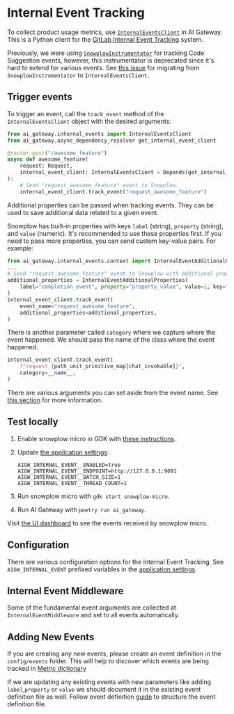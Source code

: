# Internal Event Tracking

To collect product usage metrics, use [`InternalEventsClient`](https://gitlab.com/gitlab-org/modelops/applied-ml/code-suggestions/ai-assist/-/blob/main/ai_gateway/internal_events/client.py) in AI Gateway.
This is a Python client for the [GitLab Internal Event Tracking](https://docs.gitlab.com/ee/development/internal_analytics/internal_event_instrumentation/quick_start.html) system.

Previously, we were using [`SnowplowInstrumentator`](https://gitlab.com/gitlab-org/modelops/applied-ml/code-suggestions/ai-assist/-/blob/main/ai_gateway/tracking/snowplow.py) for tracking Code Suggestion events, however, this instrumentator is deprecated since it's hard to extend for various events.
See [this issue](https://gitlab.com/gitlab-org/modelops/applied-ml/code-suggestions/ai-assist/-/issues/561) for migrating from `SnowplowInstrumentator` to `InternalEventsClient`.

## Trigger events

To trigger an event, call the `track_event` method of the `InternalEventsClient` object with the desired arguments:

```python
from ai_gateway.internal_events import InternalEventsClient
from ai_gateway.async_dependency_resolver get_internal_event_client

@router.post("/awesome_feature")
async def awesome_feature(
    request: Request,
    internal_event_client: InternalEventsClient = Depends(get_internal_event_client),
):
    # Send "request_awesome_feature" event to Snowplow.
    internal_event_client.track_event("request_awesome_feature")
```

Additional properties can be passed when tracking events. They can be used to save additional data related to a given event.

Snowplow has built-in properties with keys `label` (string), `property` (string), and `value` (numeric). It's recommended to use these properties first. If you need to pass more properties, you can send custom key-value pairs. For example:

```python
from ai_gateway.internal_events.context import InternalEventAdditionalProperties
...
# Send "request_awesome_feature" event to Snowplow with additional properties.
additional_properties = InternalEventAdditionalProperties(
    label="completion_event", property="property_value", value=1, key="value"
)
internal_event_client.track_event(
    event_name="request_awesome_feature",
    additional_properties=additional_properties,
)
```

There is another parameter called `category` where we capture where the event happened. We should pass the name of the class where the event happened.

```python
internal_event_client.track_event(
    f"request_{path_unit_primitive_map[chat_invokable]}",
    category=__name__,
)
```

There are various arguments you can set aside from the event name.
See [this section](https://docs.gitlab.com/ee/development/internal_analytics/internal_event_instrumentation/quick_start.html#trigger-events) for more information.

## Test locally

1. Enable snowplow micro in GDK with [these instructions](https://docs.gitlab.com/ee/development/internal_analytics/internal_event_instrumentation/local_setup_and_debugging.html#snowplow-micro).
1. Update [the application settings](application_settings.md#how-to-update-application-settings):

   ```shell
   AIGW_INTERNAL_EVENT__ENABLED=true
   AIGW_INTERNAL_EVENT__ENDPOINT=http://127.0.0.1:9091
   AIGW_INTERNAL_EVENT__BATCH_SIZE=1
   AIGW_INTERNAL_EVENT__THREAD_COUNT=1
   ```

1. Run snowplow micro with `gdk start snowplow-micro`.
1. Run AI Gateway with `poetry run ai_gateway`.

Visit [the UI dashboard](http://127.0.0.1:9091) to see the events received by snowplow micro.

## Configuration

There are various configuration options for the Internal Event Tracking.
See `AIGW_INTERNAL_EVENT` prefixed variables in the [application settings](application_settings.md#how-to-update-application-settings).

## Internal Event Middleware

Some of the fundamental event arguments are collected at `InternalEventMiddleware` and set to all events automatically.

## Adding New Events

If you are creating any new events, please create an event definition in the  `config/events` folder. This will help to discover which events are being tracked in [Metric dictionary](https://metrics.gitlab.com/events)

If we are updating any existing events with new parameters like adding `label`,`property` or `value` we should document it in the existing event definition file as well. Follow event definition [guide](https://docs.gitlab.com/ee/development/internal_analytics/internal_event_instrumentation/event_definition_guide.html) to structure the event definition file.
